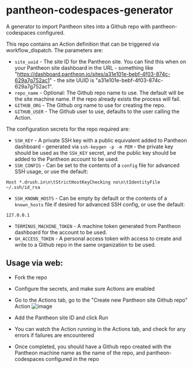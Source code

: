 # pantheon-codespaces-generator
A generator to import Pantheon sites into a Github repo with pantheon-codespaces configured.

This repo contains an Action definition that can be triggered via workflow_dispatch. The parameters are:
- `site_uuid` - The site ID for the Pantheon site. You can find this when on your Pantheon site dashboard in the URL - something like "https://dashboard.pantheon.io/sites/a31e101e-bebf-4f03-874c-629a7g752ac1" - the site UUID is "a31e101e-bebf-4f03-874c-629a7g752ac1".
- `repo_name` - Optional: The Github repo name to use. The default will be the site machine name. If the repo already exists the process will fail.
- `GITHUB_ORG` - The Github org name to use for creating the repo.
- `GITHUB_USER` - The Github user to use, defaults to the user calling the Action.

The configuration secrets for the repo required are:
- `SSH_KEY` - A private SSH key with a public equivalent added to Pantheon dashboard - generated via `ssh-keygen -p -m PEM` - the private key should be used as the `SSH_KEY` secret, and the public key should be added to the Pantheon account to be used.
- `SSH_CONFIG` - Can be set to the contents of a `config` file for advanced SSH usage, or use the default:
```
Host *.drush.in\n\tStrictHostKeyChecking no\n\tIdentityFile ~/.ssh/id_rsa
```
- `SSH_KNOWN_HOSTS` - Can be empty by default or the contents of a `known_hosts` file if desired for advanced SSH config, or use the default:
```
127.0.0.1
```
- `TERMINUS_MACHINE_TOKEN` - A machine token generated from Pantheon dashboard for the account to be used.
- `GH_ACCESS_TOKEN` - A personal access token with access to create and write to a Github repo in the same organization to be used.

## Usage via web:
- Fork the repo
- Configure the secrets, and make sure Actions are enabled
- Go to the Actions tab, go to the "Create new Pantheon site Github repo" Action
 ![image](https://user-images.githubusercontent.com/6699959/138955981-fc224d03-d91e-43c4-9e37-eee64546bd51.png)

- Add the Pantheon site ID and click Run
- You can watch the Action running in the Actions tab, and check for any errors if failures are encountered
- Once completed, you should have a Github repo created with the Pantheon machine name as the name of the repo, and pantheon-codespaces configured in the repo
